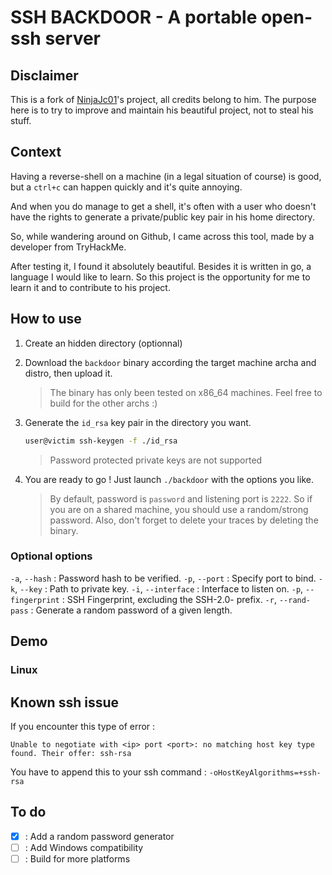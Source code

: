 # SSH BACKDOOR - A portable open-ssh server

## Disclaimer

This is a fork of [NinjaJc01](https://github.com/NinjaJc01/ssh-backdoor)'s project, all credits belong to him. 
The purpose here is to try to improve and maintain his beautiful project, not to steal his stuff.

## Context

Having a reverse-shell on a machine (in a legal situation of course) is good, but a `ctrl+c` can happen quickly and it's quite annoying.

And when you do manage to get a shell, it's often with a user who doesn't have the rights to generate a private/public key pair in his home directory.

So, while wandering around on Github, I came across this tool, made by a developer from TryHackMe.

After testing it, I found it absolutely beautiful.
Besides it is written in go, a language I would like to learn.
So this project is the opportunity for me to learn it and to contribute to his project.

## How to use

1. Create an hidden directory (optionnal)
2. Download the `backdoor` binary according the target machine archa and distro, then upload it.
    >The binary has only been tested on x86_64 machines. Feel free to build for the other archs :)

3. Generate the `id_rsa` key pair in the directory you want.
    ```bash
    user@victim ssh-keygen -f ./id_rsa
    ```
    > Password protected private keys are not supported
4. You are ready to go ! Just launch `./backdoor` with the options you like.
    >By default, password is `password` and listening port is `2222`.
    >So if you are on a shared machine, you should use a random/strong password.
    >Also, don't forget to delete your traces by deleting the binary.

### Optional options

`-a`, `--hash` : Password hash to be verified.
`-p`, `--port` : Specify port to bind.
`-k`, `--key` : Path to private key.
`-i`, `--interface` : Interface to listen on.
`-p`, `--fingerprint` : SSH Fingerprint, excluding the SSH-2.0- prefix.
`-r`, `--rand-pass` : Generate a random password of a given length.

## Demo

### Linux


## Known ssh issue

If you encounter this type of error : 
```
Unable to negotiate with <ip> port <port>: no matching host key type found. Their offer: ssh-rsa
```

You have to append this to your ssh command : `-oHostKeyAlgorithms=+ssh-rsa`

## To do

- [x] : Add a random password generator
- [ ] : Add Windows compatibility
- [ ] : Build for more platforms